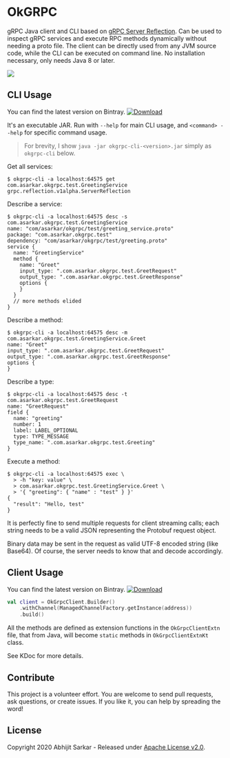 # OkGRPC

gRPC Java client and CLI based on [gRPC Server Reflection](https://github.com/grpc/grpc/blob/master/doc/server-reflection.md).
Can be used to inspect gRPC services and execute RPC methods dynamically without needing a proto file. The client can
be directly used from any JVM source code, while the CLI can be executed on command line. No installation necessary,
only needs Java 8 or later.

[![](https://github.com/asarkar/okgrpc/workflows/CI%20Pipeline/badge.svg)](https://github.com/asarkar/okgrpc/actions?query=workflow%3A%22CI+Pipeline%22)


## CLI Usage

You can find the latest version on Bintray. [ ![Download](https://api.bintray.com/packages/asarkar/mvn/com.asarkar.grpc%3Aokgrpc-cli/images/download.svg) ](https://bintray.com/asarkar/mvn/com.asarkar.grpc%3Aokgrpc-cli/_latestVersion)

It's an executable JAR. Run with `--help` for main CLI usage, and `<command> --help` for specific command usage.

> For brevity, I show `java -jar okgrpc-cli-<version>.jar` simply as `okgrpc-cli` below.

Get all services:
```
$ okgrpc-cli -a localhost:64575 get
com.asarkar.okgrpc.test.GreetingService
grpc.reflection.v1alpha.ServerReflection
```

Describe a service:
```
$ okgrpc-cli -a localhost:64575 desc -s com.asarkar.okgrpc.test.GreetingService
name: "com/asarkar/okgrpc/test/greeting_service.proto"
package: "com.asarkar.okgrpc.test"
dependency: "com/asarkar/okgrpc/test/greeting.proto"
service {
  name: "GreetingService"
  method {
    name: "Greet"
    input_type: ".com.asarkar.okgrpc.test.GreetRequest"
    output_type: ".com.asarkar.okgrpc.test.GreetResponse"
    options {
    }
  }
  // more methods elided
}
```
Describe a method:
```
$ okgrpc-cli -a localhost:64575 desc -m com.asarkar.okgrpc.test.GreetingService.Greet
name: "Greet"
input_type: ".com.asarkar.okgrpc.test.GreetRequest"
output_type: ".com.asarkar.okgrpc.test.GreetResponse"
options {
}
```

Describe a type:
```
$ okgrpc-cli -a localhost:64575 desc -t com.asarkar.okgrpc.test.GreetRequest
name: "GreetRequest"
field {
  name: "greeting"
  number: 1
  label: LABEL_OPTIONAL
  type: TYPE_MESSAGE
  type_name: ".com.asarkar.okgrpc.test.Greeting"
}
```

Execute a method:
```
$ okgrpc-cli -a localhost:64575 exec \
  > -h "key: value" \
  > com.asarkar.okgrpc.test.GreetingService.Greet \
  > '{ "greeting": { "name" : "test" } }'
{
  "result": "Hello, test"
}
```

It is perfectly fine to send multiple requests for client streaming calls; each string needs to be a valid JSON 
representing the Protobuf request object.

Binary data may be sent in the request as valid UTF-8 encoded string (like Base64). Of course, the server needs to 
know that and decode accordingly.

## Client Usage

You can find the latest version on Bintray. [ ![Download](https://api.bintray.com/packages/asarkar/mvn/com.asarkar.grpc%3Aokgrpc-client/images/download.svg) ](https://bintray.com/asarkar/mvn/com.asarkar.grpc%3Aokgrpc-client/_latestVersion)

```kotlin
val client = OkGrpcClient.Builder()
    .withChannel(ManagedChannelFactory.getInstance(address))
    .build()
```

All the methods are defined as extension functions in the `OkGrpcClientExtn` file, that from Java, will become `static`
methods in `OkGrpcClientExtnKt` class.

See KDoc for more details.

## Contribute

This project is a volunteer effort. You are welcome to send pull requests, ask questions, or create issues.
If you like it, you can help by spreading the word!

## License

Copyright 2020 Abhijit Sarkar - Released under [Apache License v2.0](LICENSE).
